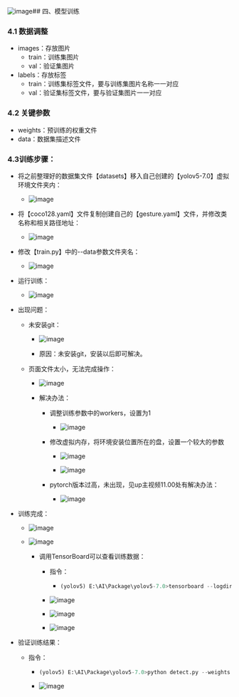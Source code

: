 ![image](https://github.com/CoderSuHang/TensorRT-Learning-Note/assets/104765251/72e4f926-c9ae-4bbe-ae12-7a387c832b9c)## 四、模型训练

### 4.1 数据调整

* images：存放图片
  * train：训练集图片
  * val：验证集图片
* labels：存放标签
  * train：训练集标签文件，要与训练集图片名称一一对应
  * val：验证集标签文件，要与验证集图片一一对应

### 4.2 关键参数

* weights：预训练的权重文件
* data：数据集描述文件

### 4.3训练步骤：

* 将之前整理好的数据集文件【datasets】移入自己创建的【yolov5-7.0】虚拟环境文件夹内：

  * ![image](https://github.com/CoderSuHang/TensorRT-Learning-Note/assets/104765251/83654fc4-06a3-4629-a9d2-72fc383238c3)


* 将【coco128.yaml】文件复制创建自己的【gesture.yaml】文件，并修改类名称和相关路径地址：

  * ![image](https://github.com/CoderSuHang/TensorRT-Learning-Note/assets/104765251/f3e1a4cd-044e-4056-804b-a68694571453)


* 修改【train.py】中的--data参数文件夹名：

  * ![image](https://github.com/CoderSuHang/TensorRT-Learning-Note/assets/104765251/0c585095-934a-4714-96f1-789062e0ce4a)


* 运行训练：

  * ![image](https://github.com/CoderSuHang/TensorRT-Learning-Note/assets/104765251/b8194d40-4d35-4ccc-b6dc-5c83bf7f79cc)


* 出现问题：

  * 未安装git：
    * ![image](https://github.com/CoderSuHang/TensorRT-Learning-Note/assets/104765251/903f24ff-db4e-47e8-a0a8-b7801dcc5601)

    * 原因：未安装git，安装以后即可解决。

  * 页面文件太小，无法完成操作：
    * ![image](https://github.com/CoderSuHang/TensorRT-Learning-Note/assets/104765251/ba33e198-c1d3-4950-9fff-8207ad80945e)

    * 解决办法：
      * 调整训练参数中的workers，设置为1
        * ![image](https://github.com/CoderSuHang/TensorRT-Learning-Note/assets/104765251/45f8c4bb-1f67-442a-add8-ff40eda45acf)


      * 修改虚拟内存，将环境安装位置所在的盘，设置一个较大的参数
        * ![image](https://github.com/CoderSuHang/TensorRT-Learning-Note/assets/104765251/a750dc94-8c79-4d8f-9d2b-b078d7b2d95a)

        * ![image](https://github.com/CoderSuHang/TensorRT-Learning-Note/assets/104765251/094369a5-6d41-43ad-81e8-d197f95f5c72)

      * pytorch版本过高，未出现，见up主视频11.00处有解决办法：
        * ![image](https://github.com/CoderSuHang/TensorRT-Learning-Note/assets/104765251/60351aea-4f50-42c2-8936-309d001538e3)


* 训练完成：

  * ![image](https://github.com/CoderSuHang/TensorRT-Learning-Note/assets/104765251/661850e7-3707-49e2-ad14-c77fd95dba39)


  * ![image](https://github.com/CoderSuHang/TensorRT-Learning-Note/assets/104765251/a6329f25-8e0f-4c43-af07-a5367dfcec31)


    * 调用TensorBoard可以查看训练数据：

      * 指令：

        * ```python
          (yolov5) E:\AI\Package\yolov5-7.0>tensorboard --logdir runs
          ```

      * ![image](https://github.com/CoderSuHang/TensorRT-Learning-Note/assets/104765251/c3b9593f-984e-4f8d-8f41-e5e13fd41a00)


      * ![image](https://github.com/CoderSuHang/TensorRT-Learning-Note/assets/104765251/9802e4ee-a854-425c-b352-6426c2ae9ed9)


      * ![image](https://github.com/CoderSuHang/TensorRT-Learning-Note/assets/104765251/43394c04-6dac-4d4a-8f8d-89d27117523d)


* 验证训练结果：

  * 指令：

    * ```python
      (yolov5) E:\AI\Package\yolov5-7.0>python detect.py --weights runs/train/exp9/weights/best.pt --source datasets/gesture.mp4 --view-img
      ```

    * ![image](https://github.com/CoderSuHang/TensorRT-Learning-Note/assets/104765251/630f2425-334d-43e2-888d-c721f817fca9)

